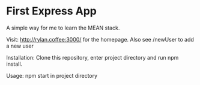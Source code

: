 # First Express App

A simple way for me to learn the MEAN stack.

Visit: http://rylan.coffee:3000/ for the homepage. Also see /newUser to add a new user

Installation: Clone this repository, enter project directory and run npm install. 

Usage: npm start in project directory


